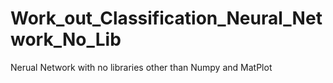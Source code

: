 # Work_out_Classification_Neural_Network_No_Lib
Nerual Network with no libraries other than Numpy and MatPlot
